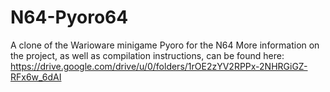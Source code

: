 # N64-Pyoro64
A clone of the Warioware minigame Pyoro for the N64
More information on the project, as well as compilation instructions, can be found here:
https://drive.google.com/drive/u/0/folders/1rOE2zYV2RPPx-2NHRGiGZ-RFx6w_6dAI
